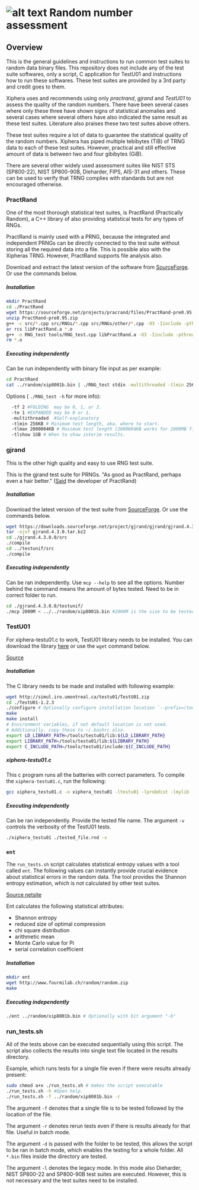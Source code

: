 # ![alt text](https://xiphera.com/img/logo_grey_new.png "Xiphera") Random number assessment

## Overview

This is the general guidelines and instructions to run common test suites to random data binary files. This repository does not include any of the test suite softwares, only a script, C application for TestU01 and instructions how to run these softwares. These test suites are provided by a 3rd party and credit goes to them.

Xiphera uses and recommends using only _practrand_, _gjrand_ and _TestU01_ to assess the quality of the random numbers. There have been several cases where only these three have shown signs of statistical anomalies and several cases where several others have also indicated the same result as these test suites. Literature also praises these two test suites above others.

These test suites require a lot of data to guarantee the statistical quality of the random numbers. Xiphera has piped multiple tebibytes (TiB) of TRNG data to each of these test suites. However, practical and still effective amount of data is between two and four gibibytes (GiB).

There are several other widely used assessment suites like NIST STS (SP800-22), NIST SP800-90B, Dieharder, FIPS, AIS-31 and others. These can be used to verify that TRNG complies with standards but are not encouraged otherwise.

### PractRand

One of the most thorough statistical test suites, is PractRand (Practically Random), a C++ library of also providing statistical tests for any types of RNGs.

PractRand is mainly used with a PRNG, because the integrated and independent PRNGs can be directly connected to the test suite without storing all the required data into a file. This is possible also with the Xipheras TRNG. However, PractRand supports file analysis also.

Download and extract the latest version of the software from [SourceForge](https://sourceforge.net/projects/pracrand/files/ "sourceforge.net/projects/pracrand/files/"). Or use the commands below.

##### Installation

```bash
mkdir PractRand
cd ./PractRand
wget https://sourceforge.net/projects/pracrand/files/PractRand-pre0.95.zip
unzip PractRand-pre0.95.zip
g++ -c src/*.cpp src/RNGs/*.cpp src/RNGs/other/*.cpp -O3 -Iinclude -pthread -std=c++14
ar rcs libPractRand.a *.o
g++ -o RNG_test tools/RNG_test.cpp libPractRand.a -O3 -Iinclude -pthread -std=c++14
rm *.o
```

##### Executing independently

Can be run independently with binary file input as per example:
```bash
cd PractRand
cat ../random/xip8001b.bin | ./RNG_test stdin -multithreaded -tlmin 256KB -tlmax 2GB -te 1 -tf 2 -tlshow 1GB
```
Options ( `./RNG_test -h` for more info):
```bash
  -tf 2 #FOLDING  may be 0, 1, or 2.
  -te 1 #EXPANDED may be 0 or 1.
  -multithreaded  #Self-explanatory
  -tlmin 256KB # Minimum test length, aka. where to start.
  -tlmax 2000004KB # Maximum test length (2000004KB works for 2000MB file)
  -tlshow 1GB # When to show interim results.
```

### gjrand
This is the other high quality and easy to use RNG test suite.

This is the gjrand test suite for PRNGs. "As good as PractRand, perhaps even a hair better."  ([Said](http://pracrand.sourceforge.net/Tests_overview.txt "The original source of the statement") the developer of PractRand)

##### Installation

Download the latest version of the test suite from [SourceForge](https://sourceforge.net/projects/gjrand/ "sourceforge.net gjrand"). Or use the commands below.

```bash
wget https://downloads.sourceforge.net/project/gjrand/gjrand/gjrand.4.3.0/gjrand.4.3.0.tar.bz2
tar -xjvf gjrand.4.3.0.tar.bz2
cd ./gjrand.4.3.0.0/src
./compile
cd ../testunif/src
./compile
```

##### Executing independently

Can be ran independently. Use `mcp --help` to see all the options. Number behind the command means the amount of bytes tested. Need to be in correct folder to run.

``` bash
cd ./gjrand.4.3.0.0/testunif/
./mcp 2000M < ../../random/xip8001b.bin #2000M is the size to be tested
```


### TestU01
For xiphera-testu01.c to work, TestU01 library needs to be installed. You can download the library [here](http://simul.iro.umontreal.ca/testu01/TestU01.zip "http://simul.iro.umontreal.ca/testu01/TestU01.zip") or use the `wget` command below.

[Source](http://simul.iro.umontreal.ca/testu01/tu01.html "simul.iro.umontreal.ca/testu01/tu01.html")

##### Installation
The C library needs to be made and installed with following example:
```bash
wget http://simul.iro.umontreal.ca/testu01/TestU01.zip
cd ./TestU01-1.2.3
./configure # Optionally configure installation location `--prefix=/tools/testu01`
make
make install
# Environment variables, if not default location is not used.
# Additionally, copy these to ~/.bashrc also.
export LD_LIBRARY_PATH=/tools/testu01/lib:${LD_LIBRARY_PATH}
export LIBRARY_PATH=/tools/testu01/lib:${LIBRARY_PATH}
export C_INCLUDE_PATH=/tools/testu01/include:${C_INCLUDE_PATH}
```

##### xiphera-testu01.c

This c program runs all the batteries with correct parameters. To compile the `xiphera-testu01.c`, run the following:

```bash
gcc xiphera_testu01.c -o xiphera_testu01 -ltestu01 -lprobdist -lmylib -lm
```

##### Executing independently

Can be ran independently. Provide the tested file name. The argument `-v` controls the verbosity of the TestU01 tests.
``` bash
./xiphera_testu01 ./tested_file.rnd -v
```

### `ent`

The `run_tests.sh` script calculates statistical entropy values with a tool called `ent`. The following values can instantly provide crucial evidence about statistical errors in the random data. The tool provides the Shannon entropy estimation, which is not calculated by other test suites.

[Source netsite](https://www.fourmilab.ch/random/ "fourmilab.ch ent tool homepage")


Ent calculates the following statistical attributes:
 - Shannon entropy
 - reduced size of optimal compression
 - chi square distribution
 - arithmetic mean
 - Monte Carlo value for Pi
 - serial correlation coefficient

##### Installation

```bash
mkdir ent
wget http://www.fourmilab.ch/random/random.zip
make
```

##### Executing independently

```bash
./ent ../random/xip8001b.bin # Optionally with bit argument "-b"
```


### run_tests.sh

All of the tests above can be executed sequentially using this script. The script also collects the results into single text file located in the results directory.

Example, which runs tests for a single file even if there were results already present:
```bash
sudo chmod a+x ./run_tests.sh # makes the script executable
./run_tests.sh -h #Open help.
./run_tests.sh -f ../random/xip8001b.bin -r
```
The argument `-f` denotes that a single file is to be tested followed by the location of the file.

The argument `-r` denotes rerun tests even if there is results already for that file. Useful in batch mode.

The argument `-d` is passed with the folder to be tested, this allows the script to be ran in batch mode, which enables the testing for a whole folder.  All `*.bin` files inside the directory are tested.

The argument `-l` denotes the legacy mode. In this mode also Dieharder, NIST SP800-22 and SP800-90B test suites are executed. However, this is not necessary and the test suites need to be installed.
